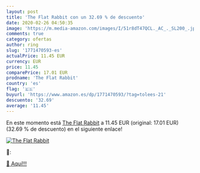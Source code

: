 ```yaml
---
layout: post
title: 'The Flat Rabbit con un 32.69 % de descuento'
date: 2020-02-26 04:50:35
image: 'https://m.media-amazon.com/images/I/51r8dT47QCL._AC_._SL200_.jpg'
comments: true
category: ofertas
author: ring
slug: '1771470593-es'
actualPrice: 11.45 EUR
currency: EUR
price: 11.45
comparePrice: 17.01 EUR
prodname: 'The Flat Rabbit'
country: 'es'
flag: '🇪🇸'
buyurl: 'https://www.amazon.es/dp/1771470593/?tag=tolees-21'
descuento: '32.69'
average: '11.45'
---
```


En este momento está [The Flat Rabbit](https://www.amazon.es/dp/1771470593/?tag=tolees-21) a 11.45 EUR (original: 17.01 EUR) (32.69 %  de descuento) en el siguiente enlace!

[![The Flat Rabbit](https://m.media-amazon.com/images/I/51r8dT47QCL._AC_._SL200_.jpg)](https://www.amazon.es/dp/1771470593/?tag=tolees-21)

🔎:


[🛒 Aquí!!!](https://www.amazon.es/dp/1771470593/?tag=tolees-21)

